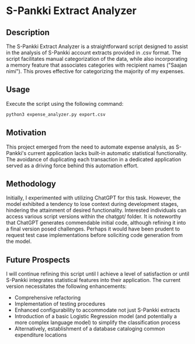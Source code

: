 # S-Pankki Extract Analyzer

## Description

The S-Pankki Extract Analyzer is a straightforward script designed to assist in the analysis of S-Pankki account extracts provided in .csv format. The script facilitates manual categorization of the data, while also incorporating a memory feature that associates categories with recipient names ("Saajan nimi"). This proves effective for categorizing the majority of my expenses.


## Usage

Execute the script using the following command:

```bash
python3 expense_analyzer.py export.csv
```


## Motivation

This project emerged from the need to automate expense analysis, as S-Pankki's current application lacks built-in automatic statistical functionality. The avoidance of duplicating each transaction in a dedicated application served as a driving force behind this automation effort.


## Methodology

Initially, I experimented with utilizing ChatGPT for this task. However, the model exhibited a tendency to lose context during development stages, hindering the attainment of desired functionality. Interested individuals can access various script versions within the chatgpt/ folder. It is noteworthy that ChatGPT generates commendable initial code, although refining it into a final version posed challenges. Perhaps it would have been prudent to request test case implementations before soliciting code generation from the model.


## Future Prospects

I will continue refining this script until I achieve a level of satisfaction or until S-Pankki integrates statistical features into their application. The current version necessitates the following enhancements:

- Comprehensive refactoring
- Implementation of testing procedures
- Enhanced configurability to accommodate not just S-Pankki extracts
- Introduction of a basic Logistic Regression model (and potentially a more complex language model) to simplify the classification process
- Alternatively, establishment of a database cataloging common expenditure locations